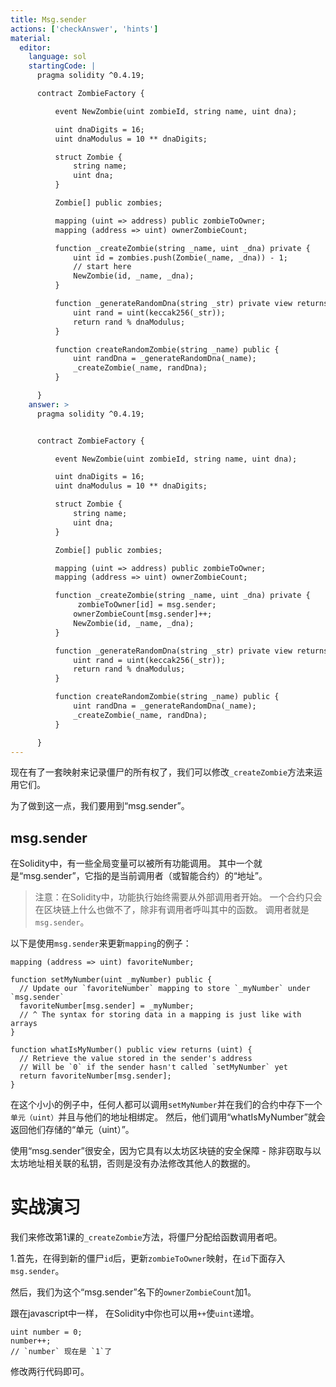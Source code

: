 ```yaml
---
title: Msg.sender
actions: ['checkAnswer', 'hints']
material:
  editor:
    language: sol
    startingCode: |
      pragma solidity ^0.4.19;

      contract ZombieFactory {

          event NewZombie(uint zombieId, string name, uint dna);

          uint dnaDigits = 16;
          uint dnaModulus = 10 ** dnaDigits;

          struct Zombie {
              string name;
              uint dna;
          }

          Zombie[] public zombies;

          mapping (uint => address) public zombieToOwner;
          mapping (address => uint) ownerZombieCount;

          function _createZombie(string _name, uint _dna) private {
              uint id = zombies.push(Zombie(_name, _dna)) - 1;
              // start here
              NewZombie(id, _name, _dna);
          }

          function _generateRandomDna(string _str) private view returns (uint) {
              uint rand = uint(keccak256(_str));
              return rand % dnaModulus;
          }

          function createRandomZombie(string _name) public {
              uint randDna = _generateRandomDna(_name);
              _createZombie(_name, randDna);
          }

      }
    answer: >
      pragma solidity ^0.4.19;


      contract ZombieFactory {

          event NewZombie(uint zombieId, string name, uint dna);

          uint dnaDigits = 16;
          uint dnaModulus = 10 ** dnaDigits;

          struct Zombie {
              string name;
              uint dna;
          }

          Zombie[] public zombies;

          mapping (uint => address) public zombieToOwner;
          mapping (address => uint) ownerZombieCount;

          function _createZombie(string _name, uint _dna) private {
               zombieToOwner[id] = msg.sender;
              ownerZombieCount[msg.sender]++;
              NewZombie(id, _name, _dna);
          }

          function _generateRandomDna(string _str) private view returns (uint) {
              uint rand = uint(keccak256(_str));
              return rand % dnaModulus;
          }

          function createRandomZombie(string _name) public {
              uint randDna = _generateRandomDna(_name);
              _createZombie(_name, randDna);
          }

      }
---
```


现在有了一套映射来记录僵尸的所有权了，我们可以修改`_createZombie`方法来运用它们。

为了做到这一点，我们要用到“msg.sender”。

## msg.sender

在Solidity中，有一些全局变量可以被所有功能调用。 其中一个就是“msg.sender”，它指的是当前调用者（或智能合约）的“地址”。

>注意：在Solidity中，功能执行始终需要从外部调用者开始。 一个合约只会在区块链上什么也做不了，除非有调用者呼叫其中的函数。 调用者就是`msg.sender`。

以下是使用`msg.sender`来更新`mapping`的例子：

```
mapping (address => uint) favoriteNumber;

function setMyNumber(uint _myNumber) public {
  // Update our `favoriteNumber` mapping to store `_myNumber` under `msg.sender`
  favoriteNumber[msg.sender] = _myNumber;
  // ^ The syntax for storing data in a mapping is just like with arrays
}

function whatIsMyNumber() public view returns (uint) {
  // Retrieve the value stored in the sender's address
  // Will be `0` if the sender hasn't called `setMyNumber` yet
  return favoriteNumber[msg.sender];
}
```

在这个小小的例子中，任何人都可以调用`setMyNumber`并在我们的合约中存下一个`单元（uint）`并且与他们的地址相绑定。 然后，他们调用“whatIsMyNumber”就会返回他们存储的“单元（uint）”。

使用“msg.sender”很安全，因为它具有以太坊区块链的安全保障 - 除非窃取与以太坊地址相关联的私钥，否则是没有办法修改其他人的数据的。

# 实战演习

我们来修改第1课的`_createZombie`方法，将僵尸分配给函数调用者吧。

1.首先，在得到新的僵尸`id`后，更新`zombieToOwner`映射，在`id`下面存入`msg.sender`。

然后，我们为这个“msg.sender”名下的`ownerZombieCount`加1。

跟在javascript中一样， 在Solidity中你也可以用`++`使`uint`递增。

```
uint number = 0;
number++;
// `number` 现在是 `1`了
```

修改两行代码即可。
